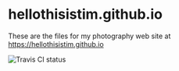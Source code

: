 # hellothisistim.github.io
These are the files for my photography web site at https://hellothisistim.github.io

![Travis CI status](https://travis-ci.org/hellothisistim/hellothisistim.github.io.svg?branch=master)
